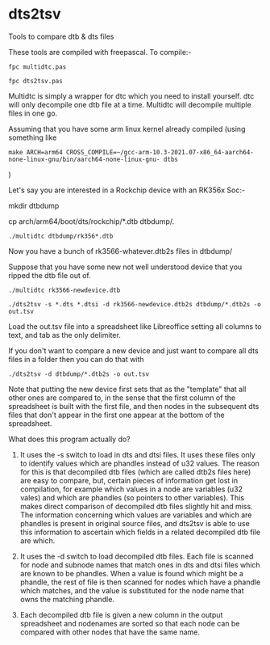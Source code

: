 # dts2tsv
Tools to compare dtb &amp; dts files

These tools are compiled with freepascal. To compile:-

```
fpc multidtc.pas

fpc dts2tsv.pas
```

Multidtc is simply a wrapper for dtc which you need to install yourself.
dtc will only decompile one dtb file at a time. Multidtc will decompile multiple files in one go.

Assuming that you have some arm linux kernel already compiled (using something like 
```
make ARCH=arm64 CROSS_COMPILE=~/gcc-arm-10.3-2021.07-x86_64-aarch64-none-linux-gnu/bin/aarch64-none-linux-gnu- dtbs
```
)

Let's say you are interested in a Rockchip device with an RK356x Soc:-

mkdir dtbdump

cp arch/arm64/boot/dts/rockchip/*.dtb dtbdump/.

```
./multidtc dtbdump/rk356*.dtb
```

Now you have a bunch of rk3566-whatever.dtb2s files in dtbdump/

Suppose that you have some new not well understood device that you ripped the dtb file out of.

```
./multidtc rk3566-newdevice.dtb

./dts2tsv -s *.dts *.dtsi -d rk3566-newdevice.dtb2s dtbdump/*.dtb2s -o out.tsv

```
Load the out.tsv file into a spreadsheet like Libreoffice setting all columns to text, and tab as the only delimiter.

If you don't want to compare a new device and just want to compare all dts files in a folder then you can do that with
```
./dts2tsv -d dtbdump/*.dtb2s -o out.tsv
```

Note that putting the new device first sets that as the "template" that all other ones are compared to, in the sense that the first column of the spreadsheet is built with the first file, and then nodes in the subsequent dts files that don't appear in the first one appear at the bottom of the spreadsheet.

What does this program actually do?

1. It uses the -s switch to load in dts and dtsi files.
It uses these files only to identify values which are phandles instead of u32 values.
The reason for this is that decompiled dtb files (which are called dtb2s files here) are easy to compare, but, certain pieces of information get lost in compilation, for example which values in a node are variables (u32 vales) and which are phandles (so pointers to other variables).
This makes direct comparison of decompiled dtb files slightly hit and miss.
The information concerning which values are variables and which are phandles is present in original source files, and dts2tsv is able to use this information to ascertain which fields in a related decompiled dtb file are which.

2. It uses the -d switch to load decompiled dtb files.
Each file is scanned for node and subnode names that match ones in dts and dtsi files which are known to be phandles.
When a value is found which might be a phandle, the rest of file is then scanned for nodes which have a phandle which matches, and the value is substituted for the node name that owns the matching phandle.

3. Each decompiled dtb file is given a new column in the output spreadsheet and nodenames are sorted so that each node can be compared with other nodes that have the same name.

